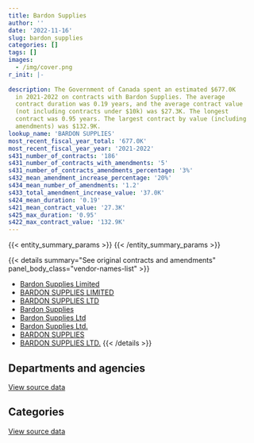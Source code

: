 ```yaml
---
title: Bardon Supplies
author: ''
date: '2022-11-16'
slug: bardon_supplies
categories: []
tags: []
images:
  - /img/cover.png
r_init: |-
  
description: The Government of Canada spent an estimated $677.0K
  in 2021-2022 on contracts with Bardon Supplies. The average
  contract duration was 0.19 years, and the average contract value
  (not including contracts under $10k) was $27.3K. The longest
  contract was 0.95 years. The largest contract by value (including
  amendments) was $132.9K.
lookup_name: 'BARDON SUPPLIES'
most_recent_fiscal_year_total: '677.0K'
most_recent_fiscal_year_year: '2021-2022'
s431_number_of_contracts: '186'
s431_number_of_contracts_with_amendments: '5'
s431_number_of_contracts_amendments_percentage: '3%'
s432_mean_amendment_increase_percentage: '20%'
s434_mean_number_of_amendments: '1.2'
s433_total_amendment_increase_value: '37.0K'
s424_mean_duration: '0.19'
s421_mean_contract_value: '27.3K'
s425_max_duration: '0.95'
s422_max_contract_value: '132.9K'
---
```


<script src="/rmarkdown-libs/htmlwidgets/htmlwidgets.js"></script>
<link href="/rmarkdown-libs/datatables-css/datatables-crosstalk.css" rel="stylesheet" />
<script src="/rmarkdown-libs/datatables-binding/datatables.js"></script>
<script src="/rmarkdown-libs/jquery/jquery-3.6.0.min.js"></script>
<link href="/rmarkdown-libs/dt-core-bootstrap/css/dataTables.bootstrap.min.css" rel="stylesheet" />
<link href="/rmarkdown-libs/dt-core-bootstrap/css/dataTables.bootstrap.extra.css" rel="stylesheet" />
<script src="/rmarkdown-libs/dt-core-bootstrap/js/jquery.dataTables.min.js"></script>
<script src="/rmarkdown-libs/dt-core-bootstrap/js/dataTables.bootstrap.min.js"></script>
<link href="/rmarkdown-libs/crosstalk/css/crosstalk.min.css" rel="stylesheet" />
<script src="/rmarkdown-libs/crosstalk/js/crosstalk.min.js"></script>
<script src="/rmarkdown-libs/htmlwidgets/htmlwidgets.js"></script>
<link href="/rmarkdown-libs/datatables-css/datatables-crosstalk.css" rel="stylesheet" />
<script src="/rmarkdown-libs/datatables-binding/datatables.js"></script>
<script src="/rmarkdown-libs/jquery/jquery-3.6.0.min.js"></script>
<link href="/rmarkdown-libs/dt-core-bootstrap/css/dataTables.bootstrap.min.css" rel="stylesheet" />
<link href="/rmarkdown-libs/dt-core-bootstrap/css/dataTables.bootstrap.extra.css" rel="stylesheet" />
<script src="/rmarkdown-libs/dt-core-bootstrap/js/jquery.dataTables.min.js"></script>
<script src="/rmarkdown-libs/dt-core-bootstrap/js/dataTables.bootstrap.min.js"></script>
<link href="/rmarkdown-libs/crosstalk/css/crosstalk.min.css" rel="stylesheet" />
<script src="/rmarkdown-libs/crosstalk/js/crosstalk.min.js"></script>

{{< entity_summary_params >}}
{{< /entity_summary_params >}}

{{< details summary="See original contracts and amendments" panel_body_class="vendor-names-list" >}}
- [Bardon Supplies Limited](https://search.open.canada.ca/en/ct/?sort=contract_value_f%20desc&page=1&search_text=%22Bardon%20Supplies%20Limited%22)
- [BARDON SUPPLIES LIMITED](https://search.open.canada.ca/en/ct/?sort=contract_value_f%20desc&page=1&search_text=%22BARDON%20SUPPLIES%20LIMITED%22)
- [BARDON SUPPLIES LTD](https://search.open.canada.ca/en/ct/?sort=contract_value_f%20desc&page=1&search_text=%22BARDON%20SUPPLIES%20LTD%22)
- [Bardon Supplies](https://search.open.canada.ca/en/ct/?sort=contract_value_f%20desc&page=1&search_text=%22Bardon%20Supplies%22)
- [Bardon Supplies Ltd](https://search.open.canada.ca/en/ct/?sort=contract_value_f%20desc&page=1&search_text=%22Bardon%20Supplies%20Ltd%22)
- [Bardon Supplies Ltd.](https://search.open.canada.ca/en/ct/?sort=contract_value_f%20desc&page=1&search_text=%22Bardon%20Supplies%20Ltd.%22)
- [BARDON SUPPLIES](https://search.open.canada.ca/en/ct/?sort=contract_value_f%20desc&page=1&search_text=%22BARDON%20SUPPLIES%22)
- [BARDON SUPPLIES LTD.](https://search.open.canada.ca/en/ct/?sort=contract_value_f%20desc&page=1&search_text=%22BARDON%20SUPPLIES%20LTD.%22)
{{< /details >}}

## Departments and agencies

<div id="htmlwidget-1" style="width:100%;height:auto;" class="datatables html-widget"></div>
<script type="application/json" data-for="htmlwidget-1">{"x":{"style":"bootstrap","filter":"none","vertical":false,"data":[["<a href=\"/departments/csc-scc/\">Correctional Service of Canada<\/a>","<a href=\"/departments/dfo-mpo/\">Fisheries and Oceans Canada<\/a>","<a href=\"/departments/dnd-mdn/\">National Defence<\/a>"],[10207.15,null,330029.03],[315215.14,null,1341257.32],[446143.57,null,671452.47],[116691.76,14665.63,545677.54]],"container":"<table class=\"table table-striped table-hover row-border order-column display\">\n  <thead>\n    <tr>\n      <th>Department<\/th>\n      <th>2018-2019<\/th>\n      <th>2019-2020<\/th>\n      <th>2020-2021<\/th>\n      <th>2021-2022<\/th>\n    <\/tr>\n  <\/thead>\n<\/table>","options":{"order":[[4,"desc"]],"pageLength":10,"autoWidth":true,"columnDefs":[{"targets":1,"render":"function(data, type, row, meta) {\n    return type !== 'display' ? data : DTWidget.formatCurrency(data, \"$\", 2, 3, \",\", \".\", true, null);\n  }"},{"targets":2,"render":"function(data, type, row, meta) {\n    return type !== 'display' ? data : DTWidget.formatCurrency(data, \"$\", 2, 3, \",\", \".\", true, null);\n  }"},{"targets":3,"render":"function(data, type, row, meta) {\n    return type !== 'display' ? data : DTWidget.formatCurrency(data, \"$\", 2, 3, \",\", \".\", true, null);\n  }"},{"targets":4,"render":"function(data, type, row, meta) {\n    return type !== 'display' ? data : DTWidget.formatCurrency(data, \"$\", 2, 3, \",\", \".\", true, null);\n  }"},{"width":"16%","targets":[1,2,3,4]},{"className":"dt-right","targets":[1,2,3,4]}],"orderClasses":false}},"evals":["options.columnDefs.0.render","options.columnDefs.1.render","options.columnDefs.2.render","options.columnDefs.3.render"],"jsHooks":[]}</script>
<p class="text-right">
<a href="https://github.com/GoC-Spending/contracts-data/tree/main/data/out/vendors/bardon_supplies/summary_by_fiscal_year_by_department.csv" class="source-data-link btn btn-link">View source data</a>
</p>

## Categories

<div id="htmlwidget-2" style="width:100%;height:auto;" class="datatables html-widget"></div>
<script type="application/json" data-for="htmlwidget-2">{"x":{"style":"bootstrap","filter":"none","vertical":false,"data":[["<a href=\"/categories/facilities_and_construction/\">Facilities and construction<\/a>","<a href=\"/categories/professional_services/\">Professional services<\/a>","<a href=\"/categories/industrial_products_and_services/\">Industrial products and services<\/a>"],[204177.72,8406.53,127651.93],[176119.49,null,1480352.98],[248293.02,null,869303.02],[196447.95,70520.3,410066.68]],"container":"<table class=\"table table-striped table-hover row-border order-column display\">\n  <thead>\n    <tr>\n      <th>Category<\/th>\n      <th>2018-2019<\/th>\n      <th>2019-2020<\/th>\n      <th>2020-2021<\/th>\n      <th>2021-2022<\/th>\n    <\/tr>\n  <\/thead>\n<\/table>","options":{"order":[[4,"desc"]],"dom":"t","pageLength":30,"autoWidth":true,"columnDefs":[{"targets":1,"render":"function(data, type, row, meta) {\n    return type !== 'display' ? data : DTWidget.formatCurrency(data, \"$\", 2, 3, \",\", \".\", true, null);\n  }"},{"targets":2,"render":"function(data, type, row, meta) {\n    return type !== 'display' ? data : DTWidget.formatCurrency(data, \"$\", 2, 3, \",\", \".\", true, null);\n  }"},{"targets":3,"render":"function(data, type, row, meta) {\n    return type !== 'display' ? data : DTWidget.formatCurrency(data, \"$\", 2, 3, \",\", \".\", true, null);\n  }"},{"targets":4,"render":"function(data, type, row, meta) {\n    return type !== 'display' ? data : DTWidget.formatCurrency(data, \"$\", 2, 3, \",\", \".\", true, null);\n  }"},{"width":"16%","targets":[1,2,3,4]},{"className":"dt-right","targets":[1,2,3,4]}],"orderClasses":false,"lengthMenu":[10,25,30,50,100]}},"evals":["options.columnDefs.0.render","options.columnDefs.1.render","options.columnDefs.2.render","options.columnDefs.3.render"],"jsHooks":[]}</script>
<p class="text-right">
<a href="https://github.com/GoC-Spending/contracts-data/tree/main/data/out/vendors/bardon_supplies/summary_by_fiscal_year_by_category.csv" class="source-data-link btn btn-link">View source data</a>
</p>
